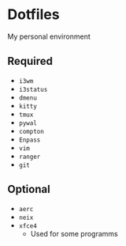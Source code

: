 # Dotfiles
My personal environment

## Required
- `i3wm`
- `i3status`
- `dmenu`
- `kitty`
- `tmux`
- `pywal`
- `compton`
- `Enpass`
- `vim`
- `ranger`
- `git`

## Optional
- `aerc`
- `neix`
- `xfce4`
    - Used for some programms
